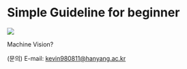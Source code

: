 # Simple Guideline for beginner

<img src="https://capsule-render.vercel.app/api?type=wave&color=auto&height=300&section=header&text=capsule%20render&fontSize=90" />

 Machine Vision?

(문의) E-mail: kevin980811@hanyang.ac.kr
